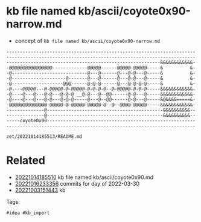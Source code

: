 # kb file named kb/ascii/coyote0x90-narrow.md

- concept of `kb file named kb/ascii/coyote0x90-narrow.md`

```
----------------------------------------------------------------------
----------------------------------------------------------------------
---------------------------------------------------------&&&&&&&&&&&&-
-@@@@@@@@@@@@@@@@-------------@@@@@------@@@@@-@@@@@-----&          &-
-@----------------------------@---@------@---@-@---@-----&          &-
-@--------------------@-------@---@------@---@-@---@-----&          &-
-@-------------------@@@------@-@-@------@---@-@-@-@-----&          &-
-@----@@@@@---@-@@@@@-@-@@@@@-@-@-@-@--@-@@@@@-@-@-@-----&&&&&&&&&&&&-
-@----@---@---@-@---@-@-@ __@-@---@--@@------@-@---@-----&&&&&&&&&&&&-
-@----@---@---@-@---@-@-@-----@---@--@@------@-@---@-----&@&&&&=====&-
-@@@@@@@@@@@@@@-@@@@@-@-@@@@@-@@@@@-@--@--@@@@-@@@@@-----&&&&&&&&&&&&-
--------------@-------------------------------------------&&&&&&&&&&--
--------------@-------------------------------------------&&&&&&&&&&--
-----coyote0x90-------------------------------------------------------
----------------------------------------------------------------------
```

` zet/20221014185513/README.md `

# Related

- [20221014185510](/zet/20221014185510/README.md) kb file named kb/ascii/coyote0x90.md
- [20221016233356](/zet/20221016233356/README.md) commits for day of 2022-03-30
- [20221003151443](/zet/20221003151443/README.md) kb

Tags:

    #idea #kb_import
